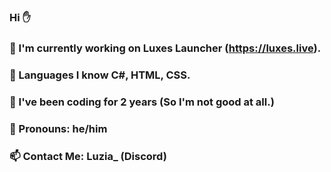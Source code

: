 ### Hi ✋
### 🔭 I'm currently working on Luxes Launcher (https://luxes.live).
### 🌱 Languages I know C#, HTML, CSS.
### 🌱 I've been coding for 2 years (So I'm not good at all.)
### 👤 Pronouns: he/him
### 📫 Contact Me: Luzia_ (Discord)
